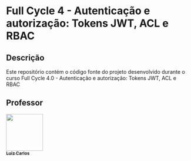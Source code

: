 # Full Cycle 4 - Autenticação e autorização: Tokens JWT, ACL e RBAC

## Descrição

Este repositório contém o código fonte do projeto desenvolvido durante o curso Full Cycle 4.0 - Autenticação e autorização: Tokens JWT, ACL e RBAC

## Professor

<a href="https://github.com/argentinaluiz">
    <img src="https://avatars.githubusercontent.com/u/4926329?v=4?s=100" width="100px;" alt=""/>
    <br />
    <sub>
        <b>Luiz Carlos</b>
    </sub>
</a>